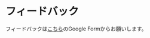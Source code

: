 # フィードバック

フィードバックは[こちら](https://docs.google.com/forms/d/1P-7MTvpPn6iLidfIU0KT2Hww5hgfVeCN4AEXEbjeVEg)のGoogle Formからお願いします。
